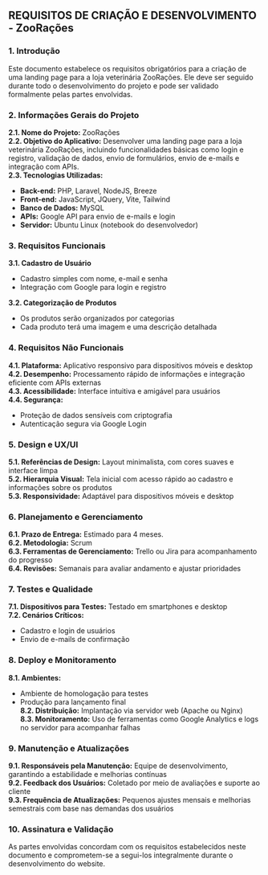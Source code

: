 ## REQUISITOS DE CRIAÇÃO E DESENVOLVIMENTO - ZooRações

### 1. Introdução

Este documento estabelece os requisitos obrigatórios para a criação de uma landing page para a loja veterinária ZooRações. Ele deve ser seguido durante todo o desenvolvimento do projeto e pode ser validado formalmente pelas partes envolvidas.

### 2. Informações Gerais do Projeto

**2.1. Nome do Projeto:** ZooRações\
**2.2. Objetivo do Aplicativo:** Desenvolver uma landing page para a loja veterinária ZooRações, incluindo funcionalidades básicas como login e registro, validação de dados, envio de formulários, envio de e-mails e integração com APIs.\
**2.3. Tecnologias Utilizadas:**

- **Back-end:** PHP, Laravel, NodeJS, Breeze
- **Front-end:** JavaScript, JQuery, Vite, Tailwind
- **Banco de Dados:** MySQL
- **APIs:** Google API para envio de e-mails e login
- **Servidor:** Ubuntu Linux (notebook do desenvolvedor)

### 3. Requisitos Funcionais

**3.1. Cadastro de Usuário**

- Cadastro simples com nome, e-mail e senha
- Integração com Google para login e registro

**3.2. Categorização de Produtos**

- Os produtos serão organizados por categorias
- Cada produto terá uma imagem e uma descrição detalhada

### 4. Requisitos Não Funcionais

**4.1. Plataforma:** Aplicativo responsivo para dispositivos móveis e desktop\
**4.2. Desempenho:** Processamento rápido de informações e integração eficiente com APIs externas\
**4.3. Acessibilidade:** Interface intuitiva e amigável para usuários\
**4.4. Segurança:**

- Proteção de dados sensíveis com criptografia
- Autenticação segura via Google Login

### 5. Design e UX/UI

**5.1. Referências de Design:** Layout minimalista, com cores suaves e interface limpa\
**5.2. Hierarquia Visual:** Tela inicial com acesso rápido ao cadastro e informações sobre os produtos\
**5.3. Responsividade:** Adaptável para dispositivos móveis e desktop

### 6. Planejamento e Gerenciamento

**6.1. Prazo de Entrega:** Estimado para 4 meses.\
**6.2. Metodologia:** Scrum\
**6.3. Ferramentas de Gerenciamento:** Trello ou Jira para acompanhamento do progresso\
**6.4. Revisões:** Semanais para avaliar andamento e ajustar prioridades

### 7. Testes e Qualidade

**7.1. Dispositivos para Testes:** Testado em smartphones e desktop\
**7.2. Cenários Críticos:**

- Cadastro e login de usuários
- Envio de e-mails de confirmação

### 8. Deploy e Monitoramento

**8.1. Ambientes:**

- Ambiente de homologação para testes
- Produção para lançamento final\
  **8.2. Distribuição:** Implantação via servidor web (Apache ou Nginx)\
  **8.3. Monitoramento:** Uso de ferramentas como Google Analytics e logs no servidor para acompanhar falhas

### 9. Manutenção e Atualizações

**9.1. Responsáveis pela Manutenção:** Equipe de desenvolvimento, garantindo a estabilidade e melhorias contínuas\
**9.2. Feedback dos Usuários:** Coletado por meio de avaliações e suporte ao cliente\
**9.3. Frequência de Atualizações:** Pequenos ajustes mensais e melhorias semestrais com base nas demandas dos usuários

### 10. Assinatura e Validação

As partes envolvidas concordam com os requisitos estabelecidos neste documento e comprometem-se a segui-los integralmente durante o desenvolvimento do website.

